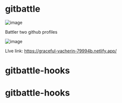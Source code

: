 # gitbattle

![image](https://user-images.githubusercontent.com/52815192/168429292-5737aaaf-1092-4dad-8e5a-39c1103ea4b9.png)


Battler two github profiles

![image](https://user-images.githubusercontent.com/52815192/168429315-50138931-2ac2-4194-ba2e-0cddea712e39.png)


LIve link: https://graceful-vacherin-79994b.netlify.app/
# gitbattle-hooks
# gitbattle-hooks
